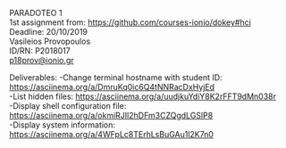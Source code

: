 PARADOTEO 1<br>
1st assignment from: https://github.com/courses-ionio/dokey#hci<br>
Deadline: 20/10/2019<br>
Vasileios Provopoulos<br>
ID/RN: P2018017<br>
p18prov@ionio.gr<br>

Deliverables:
-Change terminal hostname with student ID: https://asciinema.org/a/DmruKq0ic6Q4tNNRacDxHyjEd<br>
-List hidden files: https://asciinema.org/a/uudjkuYdiY8K2rFFT9dMn038r<br>
-Display shell configuration file: https://asciinema.org/a/okmiRJIl2hDFm3CZQgdLGSlP8<br>
-Display system information: https://asciinema.org/a/4WFpLc8TErhLsBuGAu1l2K7n0<br>
